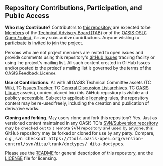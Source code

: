 <div>
<h2>Repository Contributions, Participation, and Public Access</h2>

<p><b>Who may Contribute?</b>  Contributors to <a href="https://github.com/oasis-tcs/tab-respec/">this repository</a> are expected to be <a href="https://www.oasis-open.org/policies-guidelines/oasis-defined-terms-2017-05-26#dMember">Members</a> of the <a href="https://www.oasis-open.org/committees/tab/">Technical Advisory Board (TAB)</a> or of the <a href="https://open-services.net/about/">OASIS OSLC Open Project</a>, for any substantive contributions.  Anyone wishing to <a href="https://www.oasis-open.org/org/faq#committee-participation">participate</a> is invited to join the project.</p>

<p>Persons who are not project members are invited to open issues and provide comments using this repository's <a href="https://github.com/oasis-tcs/tab-respec/issues/new">GitHub Issues</a> tracking facility or using the project's mailing list.  All such content created in GitHub Issues and/or posted to the project's mailing list is governed by the terms of the <a href="https://www.oasis-open.org/policies-guidelines/ipr#appendixa">OASIS Feedback License</a>.</p>

<p><b>Use of Contributions</b>.  As with all OASIS Technical Committee assets (TC <a href="https://wiki.oasis-open.org/">Wiki</a>, TC <a href="https://issues.oasis-open.org/secure/Dashboard.jspa">Issues Tracker</a>, TC <a href="https://lists.oasis-open.org/archives/">General Discussion List archives</a>, TC <a href="http://docs.oasis-open.org/">OASIS Library</a> assets), content placed into this GitHub repository is visible and publicly accessible.  Subject to applicable <a href="https://github.com/oasis-tcs/tab-respec/blob/master/LICENSE.md">licensing</a> rules, the repository content may be re-used freely, including the creation and publication of derivative works.</p>

<p><b>Cloning and forking</b>.  May users clone and fork this repository?  Yes. Just as versioned content maintained in any OASIS TC's <a href="https://tools.oasis-open.org/version-control/browse/">SVN/Subversion repository</a> may be checked out to a remote SVN repository and used by anyone, this GitHub repository may be forked or cloned for use by any party.  Compare, <i>e.g.</i>, <tt>svn checkout https://tools.oasis-open.org/version-control/svn/dita/trunk/doctypes/ dita-doctypes</tt>.</p>

<p>Please see the <a href="https://github.com/oasis-tcs/tab-respec/blob/master/README.md">README</a> for general description of this repository, and the <a href="https://github.com/oasis-tcs/tab-respec/blob/master/LICENSE.md">LICENSE</a> file for licensing.</p>
</div>
